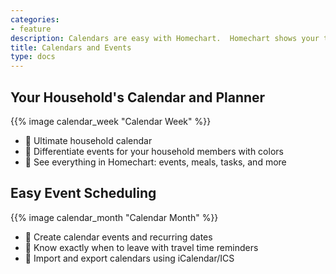 ```yaml
---
categories:
- feature
description: Calendars are easy with Homechart.  Homechart shows your tasks, transactions, meal plan, and your events in one simple view.
title: Calendars and Events
type: docs
---
```


## Your Household's Calendar and Planner

{{% image calendar_week "Calendar Week" %}}

- 👀 Ultimate household calendar
- 🌈 Differentiate events for your household members with colors
- 📅 See everything in Homechart: events, meals, tasks, and more

## Easy Event Scheduling

{{% image calendar_month "Calendar Month" %}}

- 📅 Create calendar events and recurring dates
- 🚗 Know exactly when to leave with travel time reminders
- 📱 Import and export calendars using iCalendar/ICS
